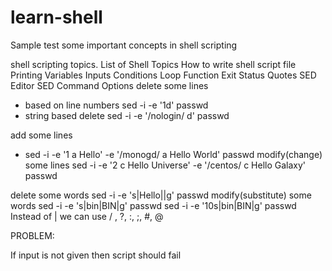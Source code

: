 # learn-shell
Sample test
some important concepts in shell scripting

shell scripting topics.
List of Shell Topics
How to write shell script file
Printing
Variables
Inputs
Conditions
Loop
Function
Exit Status
Quotes
SED Editor
SED Command Options
delete some lines
- based on line numbers
sed -i -e '1d' passwd
- string based delete
sed -i -e '/nologin/ d' passwd

add some lines
- sed -i -e '1 a Hello' -e '/monogd/ a Hello World' passwd
modify(change) some lines
sed -i -e '2 c Hello Universe' -e '/centos/ c Hello Galaxy' passwd


delete some words
sed -i -e 's|Hello||g' passwd
modify(substitute) some words
sed -i -e 's|bin|BIN|g' passwd
sed -i -e '10s|bin|BIN|g' passwd
Instead of | we can use / , ?, :, ;, #, @

PROBLEM:

If input is not given then script should fail
